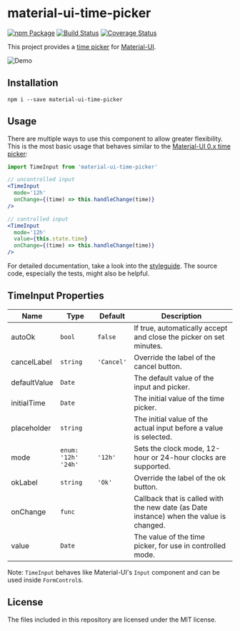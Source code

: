 # material-ui-time-picker
[![npm Package](https://img.shields.io/npm/v/material-ui-time-picker.svg)](https://www.npmjs.com/package/material-ui-time-picker)
[![Build Status](https://travis-ci.org/TeamWertarbyte/material-ui-time-picker.svg?branch=master)](https://travis-ci.org/TeamWertarbyte/material-ui-time-picker)
[![Coverage Status](https://coveralls.io/repos/github/TeamWertarbyte/material-ui-time-picker/badge.svg?branch=master)](https://coveralls.io/github/TeamWertarbyte/material-ui-time-picker?branch=master)

This project provides a [time picker][time-picker-spec] for [Material-UI][material-ui].

![Demo](demo.gif)

## Installation
```
npm i --save material-ui-time-picker
```

## Usage
There are multiple ways to use this component to allow greater flexibility. This is the most basic usage that behaves similar to the [Material-UI 0.x time picker][legacy-time-picker]:

```jsx
import TimeInput from 'material-ui-time-picker'

// uncontrolled input
<TimeInput
  mode='12h'
  onChange={(time) => this.handleChange(time)}
/>

// controlled input
<TimeInput
  mode='12h'
  value={this.state.time}
  onChange={(time) => this.handleChange(time)}
/>
```

For detailed documentation, take a look into the [styleguide][]. The source code, especially the tests, might also be helpful.

## TimeInput Properties
|Name|Type|Default|Description|
|---|---|---|---|
|autoOk|`bool`|`false`|If true, automatically accept and close the picker on set minutes.|
|cancelLabel|`string`|`'Cancel'`|Override the label of the cancel button.|
|defaultValue|`Date`||The default value of the input and picker.|
|initialTime|`Date`||The initial value of the time picker.|
|placeholder|`string`||The initial value of the actual input before a value is selected.|
|mode|`enum: '12h' '24h'`|`'12h'`|Sets the clock mode, 12-hour or 24-hour clocks are supported.|
|okLabel|`string`|`'Ok'`|Override the label of the ok button.|
|onChange|`func`||Callback that is called with the new date (as Date instance) when the value is changed.|
|value|`Date`||The value of the time picker, for use in controlled mode.|

Note: `TimeInput` behaves like Material-UI's `Input` component and can be used inside `FormControl`s.

## License
The files included in this repository are licensed under the MIT license.

[time-picker-spec]: https://material.io/guidelines/components/pickers.html#pickers-time-pickers
[material-ui]: https://material-ui.com/
[legacy-time-picker]: http://v0.material-ui.com/#/components/time-picker
[styleguide]: https://teamwertarbyte.github.io/material-ui-time-picker
